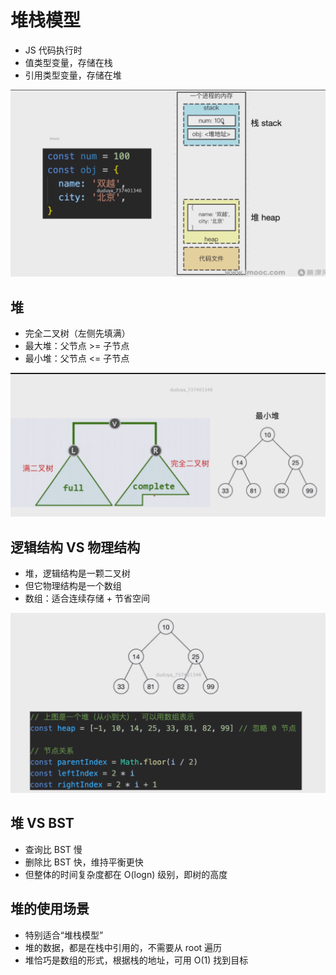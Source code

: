 # 堆栈模型
- JS 代码执行时
- 值类型变量，存储在栈
- 引用类型变量，存储在堆

![image.png](../../public/image.png)
## 堆

- 完全二叉树（左侧先填满）
- 最大堆：父节点 >= 子节点
- 最小堆：父节点 <= 子节点

![image.png](../../public/image3.png)
## 逻辑结构 VS 物理结构

- 堆，逻辑结构是一颗二叉树
- 但它物理结构是一个数组
- 数组：适合连续存储 + 节省空间

![image.png](../../public/image4.png)
## 堆 VS BST

- 查询比 BST 慢
- 删除比 BST 快，维持平衡更快
- 但整体的时间复杂度都在 O(logn) 级别，即树的高度
## 堆的使用场景

- 特别适合“堆栈模型”
- 堆的数据，都是在栈中引用的，不需要从 root 遍历
- 堆恰巧是数组的形式，根据栈的地址，可用 O(1) 找到目标

